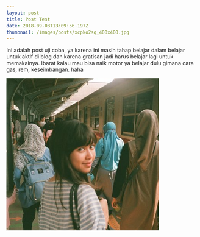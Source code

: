 ```yaml
---
layout: post
title: Post Test
date: 2018-09-03T13:09:56.197Z
thumbnail: /images/posts/xcpko2sq_400x400.jpg
---
```

Ini adalah post uji coba, ya karena ini masih tahap belajar dalam belajar untuk aktif di blog dan karena gratisan jadi harus belajar lagi untuk memakainya. Ibarat kalau mau bisa naik motor ya belajar dulu gimana cara gas, rem, keseimbangan. haha

![Si penulis sekaligus programmer, keren kan](/images/posts/xcpko2sq_400x400.jpg)
